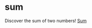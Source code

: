 # sum
Discover the sum of two numbers!
<a href="https://rodcurvelo.github.io/sum/home.html">Sum</a>
